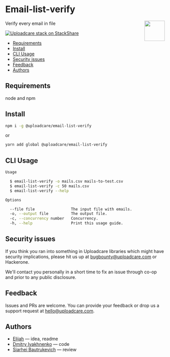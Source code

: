 # Email-list-verify

<a href="https://uploadcare.com/?utm_source=github&utm_campaign=email-list-verify">
    <img align="right" width="64" height="64"
         src="https://ucarecdn.com/2f4864b7-ed0e-4411-965b-8148623aa680/uploadcare-logo-mark.svg"
         alt="">
</a>

Verify every email in file

[![Uploadcare stack on StackShare][badge-stack-img]][badge-stack-url]

<!-- toc -->

- [Requirements](#requirements)
- [Install](#install)
- [CLI Usage](#cli-usage)
- [Security issues](#security-issues)
- [Feedback](#feedback)
- [Authors](#authors)

<!-- tocstop -->

<!-- Long description. -->

## Requirements

node and npm

## Install

```bash
npm i -g @uploadcare/email-list-verify
```

or

```bash
yarn add global @uploadcare/email-list-verify
```

## CLI Usage

```bash
Usage

  $ email-list-verify -o mails.csv mails-to-test.csv
  $ email-list-verify -c 50 mails.csv
  $ email-list-verify --help

Options

  --file file                The input file with emails.
  -o, --output file          The output file.
  -c, --concurrency number   Concurrency.
  -h, --help                 Print this usage guide.
```

## Security issues

If you think you ran into something in Uploadcare libraries which might have
security implications, please hit us up at [bugbounty@uploadcare.com][uc-email-bounty]
or Hackerone.

We'll contact you personally in a short time to fix an issue through co-op and
prior to any public disclosure.

## Feedback

Issues and PRs are welcome. You can provide your feedback or drop us a support
request at [hello@uploadcare.com][uc-email-hello].

## Authors

- [Elijah][dayton-link] — idea, readme
- [Dmitry Ivakhnenko][jeetiss-link] — code
- [Siarhei Bautrukevich][bautrukevich-link] — review

[badge-stack-img]: https://img.shields.io/badge/tech-stack-0690fa.svg?style=flat
[badge-stack-url]: https://stackshare.io/uploadcare/stacks/
[uc-email-bounty]: mailto:bugbounty@uploadcare.com
[uc-email-hello]: mailto:hello@uploadcare.com
[jeetiss-link]: https://github.com/jeetiss
[dayton-link]: https://github.com/dayton1987
[bautrukevich-link]: https://github.com/bautrukevich

